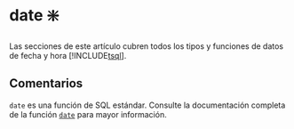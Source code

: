 ﻿---
SidebarGroup: "index-conversion-selection-functions"
Autogenerated: true
---

# date ❇️

Las secciones de este artículo cubren todos los tipos y funciones de datos de fecha y hora [!INCLUDE[tsql](../../includes/tsql-md.md)].

## Comentarios 

`date` es una función de SQL estándar. Consulte la documentación completa de la función [`date`](https://learn.microsoft.com/es-es/sql/t-sql/functions/date-transact-sql) para mayor información.
